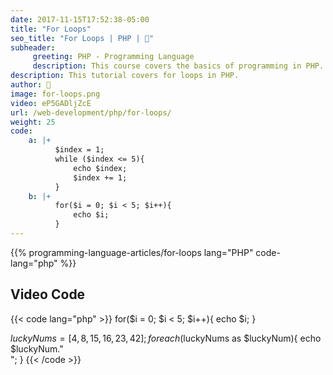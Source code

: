 ```yaml
---
date: 2017-11-15T17:52:38-05:00
title: "For Loops"
seo_title: "For Loops | PHP | 🦒"
subheader:
     greeting: PHP - Programming Language
     description: This course covers the basics of programming in PHP. Work your way through the videos/articles and I'll teach you everything you need to know to start your programming journey!
description: This tutorial covers for loops in PHP.
author: 🦒
image: for-loops.png
video: eP5GADljZcE
url: /web-development/php/for-loops/
weight: 25
code:
    a: |+
          $index = 1;
          while ($index <= 5){
              echo $index;
              $index += 1;
          }
    b: |+
          for($i = 0; $i < 5; $i++){
              echo $i;
          }
---
```


{{% programming-language-articles/for-loops lang="PHP" code-lang="php" %}}

## Video Code

{{< code lang="php" >}}
for($i = 0; $i < 5; $i++){
     echo $i;
}

$luckyNums = [4, 8, 15, 16, 23, 42];
foreach($luckyNums as $luckyNum){
     echo $luckyNum."<br>";
}
{{< /code >}}